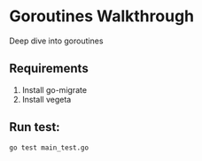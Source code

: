 # Goroutines Walkthrough

Deep dive into goroutines

## Requirements

1. Install go-migrate
2. Install vegeta

## Run test:

```sh
go test main_test.go
```

